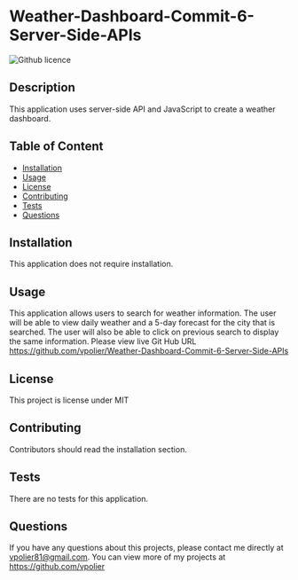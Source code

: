 # Weather-Dashboard-Commit-6-Server-Side-APIs
![Github licence](http://img.shields.io/badge/license-MIT-blue.svg)


## Description
This application uses server-side API and JavaScript to create a weather dashboard.


## Table of Content
- [Installation](#installation)
- [Usage](#usage)
- [License](#license)
- [Contributing](#contributing)
- [Tests](#tests)
- [Questions](#questions)


## Installation

This application does not require installation.


## Usage

This application allows users to search for weather information. The user will be able to view daily weather and a 5-day forecast for the city that is searched. The user will also be able to click on previous search to display the same information.
Please view live Git Hub URL https://github.com/vpolier/Weather-Dashboard-Commit-6-Server-Side-APIs

## License

This project is license under MIT


## Contributing

Contributors should read the installation section.


## Tests

There are no tests for this application.


## Questions 

If you have any questions about this projects, please contact me directly at vpolier81@gmail.com. You can view more of my projects at https://github.com/vpolier